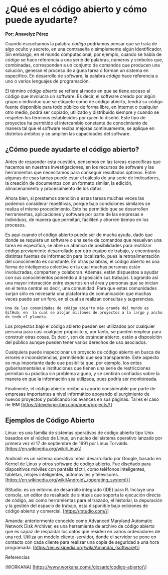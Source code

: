 # ¿Qué es el código abierto y cómo puede ayudarte?

**Por: Anavelyz Pérez**

Cuando escuchamos la palabra *código* podríamos pensar que se trata de algo
oculto y secreto, en una contraseña o simplemente algún identificador. Sin
embargo, en el mundo computacional, por ejemplo, cuando se habla de
*código* se hace referencia a una serie de palabras, números y símbolos que,
combinadas, corresponden a un conjunto de comandos que producen una solución,
generan el proceso de alguna tarea o forman un sistema en especifico. En
desarrollo de software, la palabra *código* hace referencia a uno o varios
lenguajes de programación.

El término *código abierto* se refiere al modo en que se tiene acceso al código que
involucra un software. Es decir, el software creado por algún grupo o individuo
que se etiquete como de código abierto, tendrá su código fuente disponible para
todo público de forma libre, en Internet o cualquier otro medio, podrá ser
copiado, utilizado y distribuido siempre y cuando se respeten los términos
establecidos por quien lo diseñó. Este tipo de proyectos ha permitido el
intercambio constante de conocimiento de manera tal que el software reciba
mejoras continuamente, se aplique en distintos ámbitos y se amplíen las
capacidades del software.

## ¿Cómo puede ayudarte el código abierto?

Antes de responder esta cuestión, pensemos en las tareas específicas que hacemos
en nuestras investigaciones, en los recursos de software y las herramientas que
necesitamos para conseguir resultados óptimos. Entre algunas de esas tareas
puede estar el cálculo de una serie de indicadores, la creación de documentos
con un formato similar, la edición, almacenamiento y procesamiento de los datos.

Ahora bien, si prestamos atención a estas tareas muchas veces las podemos considerar
repetitivas, porque bajo condiciones similares se realiza el mismo procedimiento.
Esto ha permitido que se desarrollen herramientas, aplicaciones y software por
parte de las empresas e individuos, de manera que permitan, faciliten y ahorren
tiempo en los procesos.

Es aquí cuando el código abierto puede ser de mucha ayuda, dado que donde se requiera
un software o una serie de comandos que resuelvan una tarea en específica, se abre
un abanico de posibilidades para reutilizar código previamente desarrollado por otro equipo de trabajo, y encontrarás distintas fuentes de información para localizarlo, pues la
retroalimentación del conocimiento es constante. En otras palabras, el código
abierto es una forma de inteligencia colectiva en la cual muchas personas están
involucradas, comparten y colaboran. Además, están dispuestos a ayudar con sus
conocimientos poniendo a disposición sus trabajos. Logrando así una mayor
interacción entre expertos en el área y personas que se inician en el tema
central es decir, una comunidad. Para que estas comunidades surjan sólo es
necesaria una plataforma de comunicación que muchas veces puede ser un foro, en el cual
se realizan consultas y sugerencias.

```
Una de las comunidades de código abierto más grande del mundo es
GitHub, en  la cual se alojan millones de proyectos a lo largo y ancho de todo el planeta.
```

Los proyectos bajo el código abierto pueden ser utilizados por cualquier persona
para casi cualquier propósito y, por tanto, se pueden emplear para construir otras cosas. Es
decir, son de estándar abierto, están a disposición del público aunque pueden tener varios
derechos de uso asociados.

Cualquiera puede inspeccionar un proyecto de código abierto en busca de errores
e inconsistencias, permitiendo que sea transparente. Este aspecto es muy
importante dado que posibilita que, por ejemplo, los entes gubernamentales e instituciones que
tienen una serie de restricciones permitan su práctica sin problema alguno, y se
sentirán confiados sobre la manera en que la información sea utilizada, pues podría ser
monitoreada.

Finalmente, el código abierto recibe un aporte considerable por parte de
empresas importantes a nivel informático apoyando el surgimiento de nuevos
proyectos y publicando los avances en sus páginas. Tal es el caso de IBM
\[https://developer.ibm.com/open/projects/\]

## Ejemplos de Código Abierto

Linux: es una familia de sistemas operativos de código abierto tipo Unix basados
​​en el núcleo de Linux, un núcleo del sistema operativo lanzado por primera vez
el 17 de septiembre de 1991 por Linus Torvalds.
\[https://en.wikipedia.org/wiki/Linux\]

Android: es un sistema operativo móvil desarrollado por Google, basado en Kernel
de Linux y otros software de código abierto. Fue diseñado para dispositivos
móviles con pantalla táctil, como teléfonos inteligentes, tabletas, relojes
inteligentes, automóviles y televisores.
\[https://en.wikipedia.org/wiki/Android\_(operating_system)\]

RStudio: es un entorno de desarrollo integrado (IDE) para R. Incluye una
consola, un editor de resaltado de sintaxis que soporta la ejecución directa de
código, así como herramientas para el trazado, el historial, la depuración y la
gestión del espacio de trabajo, esta disponible bajo ediciones de código abierto
y comercial. \[https://rstudio.com/\]

Amanda: anteriormente conocido como Advanced Maryland Automatic Network Disk
Archiver, es una herramienta de archivo de código abierto que es capaz de
respaldar los datos que residen en varios ordenadores de una red. Utiliza un
modelo cliente-servidor, donde el servidor se pone en contacto con cada cliente
para realizar una copia de seguridad a una hora programada.
\[https://en.wikipedia.org/wiki/Amanda\_(software)\]

Referencias

(WORKANA) \[https://www.workana.com/i/glosario/codigo-abierto/\]
